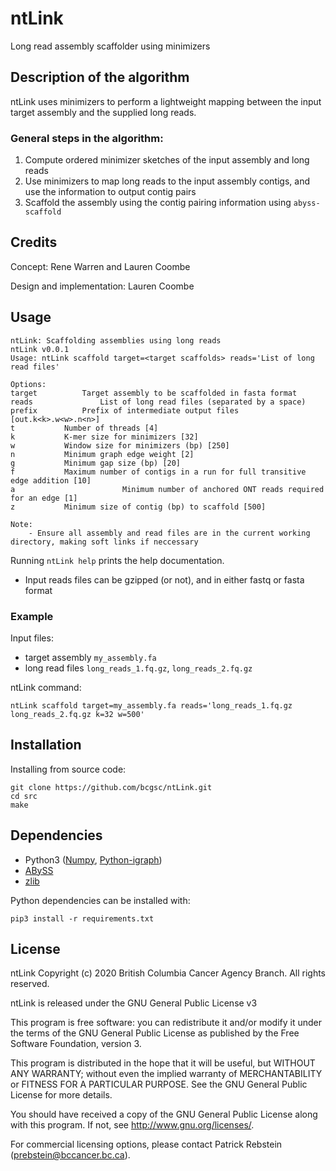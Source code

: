 # ntLink
Long read assembly scaffolder using minimizers

## Description of the algorithm
ntLink uses minimizers to perform a lightweight mapping between the input target assembly and the supplied long reads.

### General steps in the algorithm:
1. Compute ordered minimizer sketches of the input assembly and long reads
2. Use minimizers to map long reads to the input assembly contigs, and use the information to output contig pairs
3. Scaffold the assembly using the contig pairing information using `abyss-scaffold`

## Credits
Concept: Rene Warren and Lauren Coombe

Design and implementation: Lauren Coombe

## Usage
```
ntLink: Scaffolding assemblies using long reads
ntLink v0.0.1
Usage: ntLink scaffold target=<target scaffolds> reads='List of long read files'

Options:
target			Target assembly to be scaffolded in fasta format
reads		        List of long read files (separated by a space)
prefix			Prefix of intermediate output files [out.k<k>.w<w>.n<n>]
t			Number of threads [4]
k			K-mer size for minimizers [32]
w			Window size for minimizers (bp) [250]
n			Minimum graph edge weight [2]
g			Minimum gap size (bp) [20]
f			Maximum number of contigs in a run for full transitive edge addition [10]
a                        Minimum number of anchored ONT reads required for an edge [1]
z			Minimum size of contig (bp) to scaffold [500]

Note: 
	- Ensure all assembly and read files are in the current working directory, making soft links if neccessary
```

Running `ntLink help` prints the help documentation.

* Input reads files can be gzipped (or not), and in either fastq or fasta format

### Example
Input files:
* target assembly `my_assembly.fa`
* long read files `long_reads_1.fq.gz`, `long_reads_2.fq.gz`

ntLink command:
```
ntLink scaffold target=my_assembly.fa reads='long_reads_1.fq.gz long_reads_2.fq.gz k=32 w=500'
```
 ## Installation
 Installing from source code:
 ```
git clone https://github.com/bcgsc/ntLink.git
cd src
make
```

## Dependencies
* Python3 ([Numpy](https://numpy.org/), [Python-igraph](https://igraph.org/python/))
* [ABySS](https://github.com/bcgsc/abyss)
* [zlib](https://zlib.net/)

Python dependencies can be installed with:
```
pip3 install -r requirements.txt
```

## License
ntLink Copyright (c) 2020 British Columbia Cancer Agency Branch. All rights reserved.

ntLink is released under the GNU General Public License v3

This program is free software: you can redistribute it and/or modify it under the terms of the GNU General Public License as published by the Free Software Foundation, version 3.

This program is distributed in the hope that it will be useful, but WITHOUT ANY WARRANTY; without even the implied warranty of MERCHANTABILITY or FITNESS FOR A PARTICULAR PURPOSE. See the GNU General Public License for more details.

You should have received a copy of the GNU General Public License along with this program. If not, see http://www.gnu.org/licenses/.

For commercial licensing options, please contact Patrick Rebstein (prebstein@bccancer.bc.ca).

